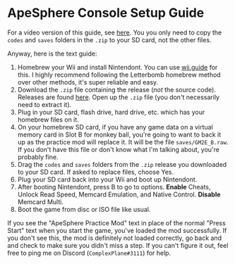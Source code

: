 # ApeSphere Console Setup Guide

For a video version of this guide,
see [here](https://www.youtube.com/watch?v=BwI_HtiMUiQ&list=PL7BL-I_VX5tNeBwc7jlweIXvf59QG_dMG&index=1). You you only
need to copy the `codes` and `saves` folders in the `.zip` to your SD card, not the other files.

Anyway, here is the text guide:

1. Homebrew your Wii and install Nintendont. You can use [wii.guide](https://wii.guide) for this. I highly recommend
   following the Letterbomb homebrew method over other methods, it's super reliable and easy.
2. Download the `.zip` file containing the release (_not_ the source code). Releases are
   found [here](https://github.com/complexplane/apesphere/releases). Open up the `.zip` file (you don't necessarily need
   to extract it).
3. Plug in your SD card, flash drive, hard drive, etc. which has your homebrew files on it.
4. On your homebrew SD card, if you have any game data on a virtual memory card in Slot B for monkey ball, you're going
   to want to back it up as the practice mod will replace it. It will be the file `saves/GM2E_B.raw`. If you don't have
   this file or don't know what I'm talking about, you're probably fine.
5. Drag the `codes` and `saves` folders from the `.zip` release you downloaded to your SD card. If asked to replace
   files, choose Yes.
6. Plug your SD card back into your Wii and boot up Nintendont.
7. After booting Nintendont, press B to go to options. **Enable** Cheats, Unlock Read Speed, Memcard Emulation, and
   Native Control. **Disable** Memcard Multi.
8. Boot the game from disc or ISO file like usual.

If you see the "ApeSphere Practice Mod" text in place of the normal "Press Start" text when you start the game, you've
loaded the mod successfully. If you don't see this, the mod is definitely not loaded correctly, go back and and check to
make sure you didn't miss a step. If you can't figure it out, feel free to ping me on Discord (`ComplexPlane#3111`) for
help.

